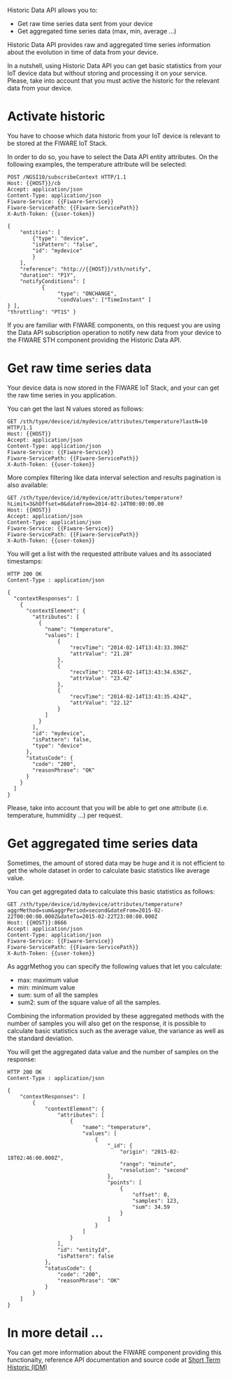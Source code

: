 Historic Data API allows you to:

- Get raw time series data sent from your device
- Get aggregated time series data (max, min, average ...) 

Historic Data API provides raw and aggregated time series information about the evolution in time of data from your device. 

In a nutshell, using Historic Data API you can get basic statistics from your IoT device data but without storing and processing it on your service. Please, take into account that you must active the historic for the relevant data from your device.

# Activate historic

You have to choose which data historic from your IoT device is relevant to be stored at the FIWARE IoT Stack.

In order to do so, you have to select the Data API entity attributes.  On the following examples, the temperature attribute will be selected:

```
POST /NGSI10/subscribeContext HTTP/1.1
Host: {{HOST}}/cb
Accept: application/json
Content-Type: application/json
Fiware-Service: {{Fiware-Service}} 
Fiware-ServicePath: {{Fiware-ServicePath}} 
X-Auth-Token: {{user-token}}

{
    "entities": [
        {"type": "device",
        "isPattern": "false",
        "id": "mydevice"
        }
    ],
    "reference": "http://{{HOST}}/sth/notify",
    "duration": "P1Y",
    "notifyConditions": [
           {
                "type": "ONCHANGE", 
                "condValues": ["TimeInstant" ]
} ],
"throttling": "PT1S" }
```

If you are familiar with FIWARE components, on this request you are using the Data API subscription operation to notify new data from your device to the FIWARE STH component providing the Historic Data API.

# Get raw time series data

Your device data is now stored in the FIWARE IoT Stack, and your can get the raw time series in you application.

You can get the last N values stored as follows:

```
GET /sth/type/device/id/mydevice/attributes/temperature?lastN=10 HTTP/1.1
Host: {{HOST}}
Accept: application/json
Content-Type: application/json
Fiware-Service: {{Fiware-Service}} 
Fiware-ServicePath: {{Fiware-ServicePath}} 
X-Auth-Token: {{user-token}}
```

More complex filtering like data interval selection and results pagination is also available:

```
GET /sth/type/device/id/mydevice/attributes/temperature?hLimit=3&hOffset=0&dateFrom=2014-02-14T00:00:00.00
Host: {{HOST}}
Accept: application/json
Content-Type: application/json
Fiware-Service: {{Fiware-Service}} 
Fiware-ServicePath: {{Fiware-ServicePath}} 
X-Auth-Token: {{user-token}}
```

You will get a list with the requested attribute values and its associated timestamps:

```
HTTP 200 OK
Content-Type : application/json

{
  "contextResponses": [
    {
      "contextElement": {
        "attributes": [
          {
            "name": "temperature",
            "values": [
                {
                    "recvTime": "2014-02-14T13:43:33.306Z"
                    "attrValue": "21.28"
                },
                {
                    "recvTime": "2014-02-14T13:43:34.636Z",
                    "attrValue": "23.42"
                },
                {
                    "recvTime": "2014-02-14T13:43:35.424Z",
                    "attrValue": "22.12"
                }
            ]
          }
        ],
        "id": "mydevice",
        "isPattern": false,
        "type": "device"
      },
      "statusCode": {
        "code": "200",
        "reasonPhrase": "OK"
      }
    }
  ]
}

```

Please, take into account that you will be able to get one attribute (i.e. temperature, hummidity ...) per request.

# Get aggregated time series data

Sometimes, the amount of stored data may be huge and it is not efficient to get the whole dataset in order to calculate basic statistics like average value.  

You can get aggregated data to calculate this basic statistics as follows:

```
GET /sth/type/device/id/mydevice/attributes/temperature?aggrMethod=sum&aggrPeriod=second&dateFrom=2015-02-22T00:00:00.000Z&dateTo=2015-02-22T23:00:00.000Z
Host: {{HOST}}:8666
Accept: application/json
Content-Type: application/json
Fiware-Service: {{Fiware-Service}} 
Fiware-ServicePath: {{Fiware-ServicePath}} 
X-Auth-Token: {{user-token}}
```

As aggrMethog you can specify the following values that let you calculate:

- max: maximum value
- min: minimum value
- sum: sum of all the samples
- sum2: sum of the square value of all the samples. 
 
Combining the information provided by these aggregated methods with the number of samples you will also get on the response, it is possible to calculate basic statistics such as the average value, the variance as well as the standard deviation.

You will get the aggregated data value and the number of samples on the response:

```
HTTP 200 OK
Content-Type : application/json

{
    "contextResponses": [
        {
            "contextElement": {
                "attributes": [
                    {
                        "name": "temperature",
                        "values": [
                            {
                                "_id": {
                                    "origin": "2015-02-18T02:46:00.000Z",
                                    "range": "minute",
                                    "resolution": "second"
                                },
                                "points": [
                                    {
                                        "offset": 0,
                                        "samples": 123,
                                        "sum": 34.59
                                    }
                                ]
                            }
                        ]
                    }
                ],
                "id": "entityId",
                "isPattern": false
            },
            "statusCode": {
                "code": "200",
                "reasonPhrase": "OK"
            }
        }
    ]
}
```

# In more detail ...

You can get more information about the FIWARE component providing this functionalty, reference API documentation and source code at [Short Term Historic (IDM)](sth.md)
